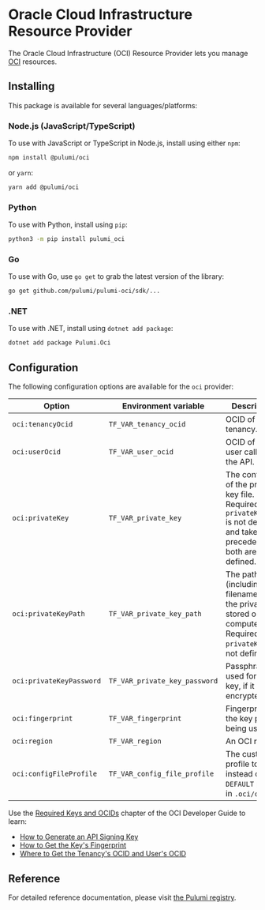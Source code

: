 # Oracle Cloud Infrastructure Resource Provider

The Oracle Cloud Infrastructure (OCI) Resource Provider lets you manage [OCI](https://www.oracle.com/cloud/) resources.

## Installing

This package is available for several languages/platforms:

### Node.js (JavaScript/TypeScript)

To use with JavaScript or TypeScript in Node.js, install using either `npm`:

```bash
npm install @pulumi/oci
```

or `yarn`:

```bash
yarn add @pulumi/oci
```

### Python

To use with Python, install using `pip`:

```bash
python3 -m pip install pulumi_oci
```

### Go

To use with Go, use `go get` to grab the latest version of the library:

```bash
go get github.com/pulumi/pulumi-oci/sdk/...
```

### .NET

To use with .NET, install using `dotnet add package`:

```bash
dotnet add package Pulumi.Oci
```

## Configuration

The following configuration options are available for the `oci` provider:

| Option                   | Environment variable          | Description                                                                                                                 |
| ------------------------ | ----------------------------- | --------------------------------------------------------------------------------------------------------------------------- |
| `oci:tenancyOcid`        | `TF_VAR_tenancy_ocid`         | OCID of your tenancy.                                                                                                       |
| `oci:userOcid`           | `TF_VAR_user_ocid`            | OCID of the user calling the API.                                                                                           |
| `oci:privateKey`         | `TF_VAR_private_key`          | The contents of the private key file. Required if `privateKeyPath` is not defined and takes precedence if both are defined. |
| `oci:privateKeyPath`     | `TF_VAR_private_key_path`     | The path (including filename) of the private key stored on your computer. Required if `privateKey` is not defined.          |
| `oci:privateKeyPassword` | `TF_VAR_private_key_password` | Passphrase used for the key, if it is encrypted.                                                                            |
| `oci:fingerprint`        | `TF_VAR_fingerprint`          | Fingerprint for the key pair being used.                                                                                    |
| `oci:region`             | `TF_VAR_region`               | An OCI region.                                                                                                              |
| `oci:configFileProfile`  | `TF_VAR_config_file_profile`  | The custom profile to use instead of the `DEFAULT` profile in `.oci/config`.             |

Use the [Required Keys and OCIDs](https://docs.oracle.com/en-us/iaas/Content/API/Concepts/apisigningkey.htm#Required_Keys_and_OCIDs) chapter of the OCI Developer Guide to learn:

- [How to Generate an API Signing Key](https://docs.oracle.com/en-us/iaas/Content/API/Concepts/apisigningkey.htm#two)
- [How to Get the Key's Fingerprint](https://docs.oracle.com/en-us/iaas/Content/API/Concepts/apisigningkey.htm#four)
- [Where to Get the Tenancy's OCID and User's OCID](https://docs.oracle.com/en-us/iaas/Content/API/Concepts/apisigningkey.htm#five)

## Reference

For detailed reference documentation, please visit [the Pulumi registry](https://www.pulumi.com/registry/packages/oci/api-docs/).
